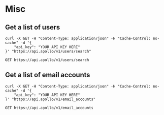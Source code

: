 # Misc

## Get a list of users

```shell
curl -X GET -H "Content-Type: application/json" -H "Cache-Control: no-cache" -d '{
    "api_key": "YOUR API KEY HERE"
}' "https://api.apollo/v1/users/search"
```

`GET https://api.apollo/v1/users/search`



## Get a list of email accounts

```shell
curl -X GET -H "Content-Type: application/json" -H "Cache-Control: no-cache" -d '{
    "api_key": "YOUR API KEY HERE"
}' "https://api.apollo/v1/email_accounts"
```

`GET https://api.apollo/v1/email_accounts`


